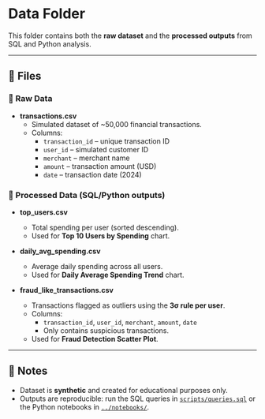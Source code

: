# Data Folder

This folder contains both the **raw dataset** and the **processed outputs** from SQL and Python analysis.  

---

## 📂 Files

### 🔹 Raw Data
- **transactions.csv**  
  - Simulated dataset of ~50,000 financial transactions.  
  - Columns:
    - `transaction_id` – unique transaction ID  
    - `user_id` – simulated customer ID  
    - `merchant` – merchant name  
    - `amount` – transaction amount (USD)  
    - `date` – transaction date (2024)  

### 🔹 Processed Data (SQL/Python outputs)
- **top_users.csv**  
  - Total spending per user (sorted descending).  
  - Used for **Top 10 Users by Spending** chart.

- **daily_avg_spending.csv**  
  - Average daily spending across all users.  
  - Used for **Daily Average Spending Trend** chart.

- **fraud_like_transactions.csv**  
  - Transactions flagged as outliers using the **3σ rule per user**.  
  - Columns:
    - `transaction_id`, `user_id`, `merchant`, `amount`, `date`  
    - Only contains suspicious transactions.  
  - Used for **Fraud Detection Scatter Plot**.  

---

## 📝 Notes
- Dataset is **synthetic** and created for educational purposes only.  
- Outputs are reproducible: run the SQL queries in [`scripts/queries.sql`](../scripts/queries.sql) or the Python notebooks in [`../notebooks/`](../notebooks/).  
